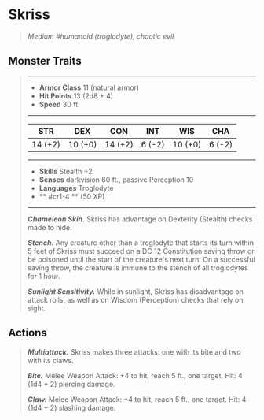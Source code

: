 # Skriss
>*Medium #humanoid (troglodyte), chaotic evil*
## Monster Traits
>___
>- **Armor Class** 11 (natural armor)
>- **Hit Points** 13 (2d8 + 4)
>- **Speed** 30 ft.
>___
>|STR|DEX|CON|INT|WIS|CHA|
>|:---:|:---:|:---:|:---:|:---:|:---:|
>|14 (+2)|10 (+0)|14 (+2)|6 (-2)|10 (+0)|6 (-2)|
>___
>- **Skills** Stealth +2
>- **Senses** darkvision 60 ft., passive Perception 10
>- **Languages** Troglodyte
>- ** #cr1-4 ** (50 XP)
>___
>***Chameleon Skin.*** Skriss has advantage on Dexterity (Stealth) checks made to hide.  
>
>***Stench.*** Any creature other than a troglodyte that starts its turn within 5 feet of Skriss must succeed on a DC 12 Constitution saving throw or be poisoned until the start of the creature's next turn. On a successful saving throw, the creature is immune to the stench of all troglodytes for 1 hour.  
>
>***Sunlight Sensitivity.*** While in sunlight, Skriss has disadvantage on attack rolls, as well as on Wisdom (Perception) checks that rely on sight.  
>
## Actions
>***Multiattack.*** Skriss makes three attacks: one with its bite and two with its claws.  
>
>***Bite.*** Melee Weapon Attack: +4 to hit, reach 5 ft., one target. Hit: 4 (1d4 + 2) piercing damage.  
>
>***Claw.*** Melee Weapon Attack: +4 to hit, reach 5 ft., one target. Hit: 4 (1d4 + 2) slashing damage.